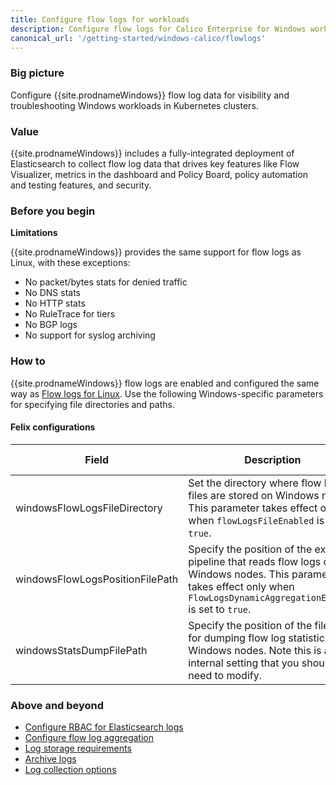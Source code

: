 ```yaml
---
title: Configure flow logs for workloads 
description: Configure flow logs for Calico Enterprise for Windows workloads.
canonical_url: '/getting-started/windows-calico/flowlogs'
---
```


### Big picture

Configure {{site.prodnameWindows}} flow log data for visibility and troubleshooting Windows workloads in Kubernetes clusters.

### Value

{{site.prodnameWindows}} includes a fully-integrated deployment of Elasticsearch to collect flow log data that drives 
key features like Flow Visualizer, metrics in the dashboard and Policy Board, policy automation and testing features, and security. 

### Before you begin

**Limitations**

{{site.prodnameWindows}} provides the same support for flow logs as Linux, with these exceptions:

- No packet/bytes stats for denied traffic
- No DNS stats
- No HTTP stats
- No RuleTrace for tiers
- No BGP logs
- No support for syslog archiving

### How to

{{site.prodnameWindows}} flow logs are enabled and configured the same way as [Flow logs for Linux]({{site.baseurl}}/visibility/elastic/overview). Use the following Windows-specific parameters for specifying file directories and paths. 

#### Felix configurations

| Field                              | Description                 | Accepted Values   | Schema | Default    |
|------------------------------------|-----------------------------|-------------------|--------|------------|
| windowsFlowLogsFileDirectory | Set the directory where flow logs files are stored on Windows nodes. This parameter takes effect only when `flowLogsFileEnabled` is set to `true`. | string | string | `c:\\TigeraCalico\\flowlogs` |
| windowsFlowLogsPositionFilePath | Specify the position of the external pipeline that reads flow logs on Windows nodes. This parameter takes effect only when `FlowLogsDynamicAggregationEnabled` is set to `true`. | string | string | `c:\\TigeraCalico\\flowlogs\\flows.log.pos` |
| windowsStatsDumpFilePath | Specify the position of the file used for dumping flow log statistics on Windows nodes. Note this is an internal setting that you should not need to modify.| string | string | `c:\\TigeraCalico\\stats\\dump` |
 

### Above and beyond

- [Configure RBAC for Elasticsearch logs]({{site.baseurl}}/visibility/elastic/rbac-elasticsearch)
- [Configure flow log aggregation]({{site.baseurl}}/visibility/elastic/flow/aggregation)
- [Log storage requirements]({{site.baseurl}}/maintenance/logstorage/log-storage-requirements)
- [Archive logs]({{site.baseurl}}/visibility/elastic/archive-storage)
- [Log collection options]({{site.baseurl}}/reference/installation/api#operator.tigera.io/v1.LogCollectorSpec)
